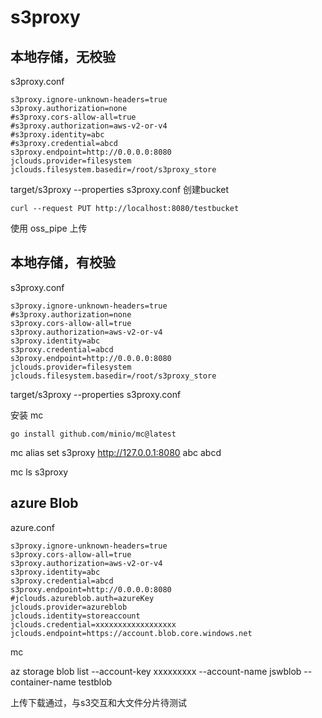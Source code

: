 # s3proxy

## 本地存储，无校验
s3proxy.conf
```
s3proxy.ignore-unknown-headers=true
s3proxy.authorization=none
#s3proxy.cors-allow-all=true
#s3proxy.authorization=aws-v2-or-v4
#s3proxy.identity=abc
#s3proxy.credential=abcd
s3proxy.endpoint=http://0.0.0.0:8080
jclouds.provider=filesystem
jclouds.filesystem.basedir=/root/s3proxy_store
```
target/s3proxy --properties s3proxy.conf
创建bucket
```
curl --request PUT http://localhost:8080/testbucket
```

使用 oss_pipe 上传

## 本地存储，有校验
s3proxy.conf
```
s3proxy.ignore-unknown-headers=true
#s3proxy.authorization=none
s3proxy.cors-allow-all=true
s3proxy.authorization=aws-v2-or-v4
s3proxy.identity=abc
s3proxy.credential=abcd
s3proxy.endpoint=http://0.0.0.0:8080
jclouds.provider=filesystem
jclouds.filesystem.basedir=/root/s3proxy_store
```
target/s3proxy --properties s3proxy.conf

安装 mc
```
go install github.com/minio/mc@latest
```

mc alias set s3proxy http://127.0.0.1:8080 abc abcd

mc ls s3proxy

## azure Blob
azure.conf

```
s3proxy.ignore-unknown-headers=true
s3proxy.cors-allow-all=true
s3proxy.authorization=aws-v2-or-v4
s3proxy.identity=abc
s3proxy.credential=abcd
s3proxy.endpoint=http://0.0.0.0:8080
#jclouds.azureblob.auth=azureKey
jclouds.provider=azureblob
jclouds.identity=storeaccount
jclouds.credential=xxxxxxxxxxxxxxxxxx
jclouds.endpoint=https://account.blob.core.windows.net
```

mc

az storage blob list --account-key xxxxxxxxx --account-name jswblob --container-name testblob

上传下载通过，与s3交互和大文件分片待测试
